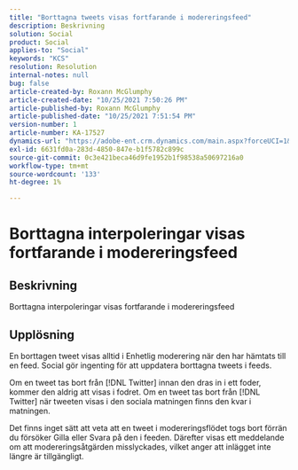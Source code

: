 ```yaml
---
title: "Borttagna tweets visas fortfarande i modereringsfeed"
description: Beskrivning
solution: Social
product: Social
applies-to: "Social"
keywords: "KCS"
resolution: Resolution
internal-notes: null
bug: false
article-created-by: Roxann McGlumphy
article-created-date: "10/25/2021 7:50:26 PM"
article-published-by: Roxann McGlumphy
article-published-date: "10/25/2021 7:51:54 PM"
version-number: 1
article-number: KA-17527
dynamics-url: "https://adobe-ent.crm.dynamics.com/main.aspx?forceUCI=1&pagetype=entityrecord&etn=knowledgearticle&id=4d279fc8-cc35-ec11-b6e6-000d3a3485ea"
exl-id: 6631fd0a-283d-4850-847e-b1f5782c899c
source-git-commit: 0c3e421beca46d9fe1952b1f98538a50697216a0
workflow-type: tm+mt
source-wordcount: '133'
ht-degree: 1%

---
```


# Borttagna interpoleringar visas fortfarande i modereringsfeed

## Beskrivning

Borttagna interpoleringar visas fortfarande i modereringsfeed

## Upplösning


En borttagen tweet visas alltid i Enhetlig moderering när den har hämtats till en feed. Social gör ingenting för att uppdatera borttagna tweets i feeds.

Om en tweet tas bort från [!DNL Twitter] innan den dras in i ett foder, kommer den aldrig att visas i fodret. Om en tweet tas bort från [!DNL Twitter] när tweeten visas i den sociala matningen finns den kvar i matningen.

Det finns inget sätt att veta att en tweet i modereringsflödet togs bort förrän du försöker Gilla eller Svara på den i feeden. Därefter visas ett meddelande om att modereringsåtgärden misslyckades, vilket anger att inlägget inte längre är tillgängligt.
